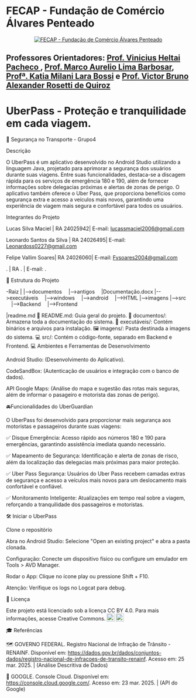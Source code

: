 # FECAP - Fundação de Comércio Álvares Penteado

<p align="center">
<a href= "https://www.fecap.br/"><img src="https://encrypted-tbn0.gstatic.com/images?q=tbn:ANd9GcRhZPrRa89Kma0ZZogxm0pi-tCn_TLKeHGVxywp-LXAFGR3B1DPouAJYHgKZGV0XTEf4AE&usqp=CAU" alt="FECAP - Fundação de Comércio Álvares Penteado" border="0"></a>

## Professores Orientadores: <a href="">Prof. Vinicius Heltai Pacheco </a>, <a href="">Prof. Marco Aurelio Lima Barbosar</a>, <a href="">Profª. Katia Milani Lara Bossi</a> e <a href="">Prof. Victor Bruno Alexander Rosetti de Quiroz</a>
</a>

# UberPass - Proteção e tranquilidade em cada viagem.

🚖 Segurança no Transporte - Grupo4

Descrição

​O UberPass é um aplicativo desenvolvido no Android Studio utilizando a linguagem Java, projetado para aprimorar a segurança dos usuários durante suas viagens. Entre suas funcionalidades, destaca-se a discagem rápida para os serviços de emergência 180 e 190, além de fornecer informações sobre delegacias próximas e alertas de zonas de perigo. O aplicativo também oferece o Uber Pass, que proporciona benefícios como segurança extra e acesso a veículos mais novos, garantindo uma experiência de viagem mais segura e confortável para todos os usuários.​


Integrantes do Projeto

Lucas Silva Maciel | RA 24025942| E-mail: lucassmaciel2006@gmail.com

Leonardo Santos da Silva | RA 24026495| E-mail: Leonardoss0227@gmail.com

Felipe Vallim Soares| RA 24026060| E-mail: Fvsoares2004@gmail.com

. | RA . | E-mail: .

📂 Estrutura do Projeto

-Raiz
|
|-->documentos
 |-->antigos
 |Documentação.docx
|-->executáveis
 |-->windows
 |-->android
 |-->HTML
|-->imagens
|-->src
 |-->Backend
 |-->Frontend
 
|readme.md
📄 README.md: Guia geral do projeto.
📁 documentos/: Armazena toda a documentação do sistema.
📂 executáveis/: Contém binários e arquivos para instalação.
🖼️ imagens/: Pasta destinada a imagens do sistema.
💻 src/: Contém o código-fonte, separado em Backend e Frontend.
💻 Ambientes e Ferramentas de Desenvolvimento

Android Studio: (Desenvolvimento do Aplicativo).

CodeSandBox: (Autenticação de usuários e integração com o banco de dados).

API Google Maps: (Análise do mapa e sugestão das rotas mais seguras, além de informar o pasageiro e motorista das zonas de perigo).

🚘Funcionalidades do UberGuardian

O UberPass foi desenvolvido para proporcionar mais segurança aos motoristas e passageiros durante suas viagens:

✅ Disque Emergência: Acesso rápido aos números 180 e 190 para emergências, garantindo assistência imediata quando necessário.

✅ Mapeamento de Segurança: Identificação e alerta de zonas de risco, além da localização das delegacias mais próximas para maior proteção.

✅ Uber Pass Segurança: Usuários do Uber Pass recebem camadas extras de segurança e acesso a veículos mais novos para um deslocamento mais confortável e confiável.

✅ Monitoramento Inteligente: Atualizações em tempo real sobre a viagem, reforçando a tranquilidade dos passageiros e motoristas.


🛠️ Iniciar o UberPass

Clone o repositório

Abra no Android Studio: Selecione "Open an existing project" e abra a pasta clonada.

Configuração: Conecte um dispositivo físico ou configure um emulador em Tools > AVD Manager.

Rodar o App: Clique no ícone play ou pressione Shift + F10.

Atenção: Verifique os logs no Logcat para debug.

📜 Licença

Este projeto está licenciado sob a licença CC BY 4.0. Para mais informações, acesse Creative Commons.<img style="height:22px!important;margin-left:3px;vertical-align:text-bottom;" src="https://mirrors.creativecommons.org/presskit/icons/cc.svg?ref=chooser-v1" alt=""><img style="height:22px!important;margin-left:3px;vertical-align:text-bottom;" src="https://mirrors.creativecommons.org/presskit/icons/by.svg?ref=chooser-v1" alt=""></a></p>


🎓 Referências

🗺️ GOVERNO FEDERAL. Registro Nacional de Infração de Trânsito - RENAINF. Disponível em: https://dados.gov.br/dados/conjuntos-dados/registro-nacional-de-infracoes-de-transito-renainf. Acesso em: 25 mar. 2025. | (Análise Descritiva de Dados)

📍 GOOGLE. Console Cloud. Disponível em: https://console.cloud.google.com/. Acesso em: 23 mar. 2025. | (API do Google)
